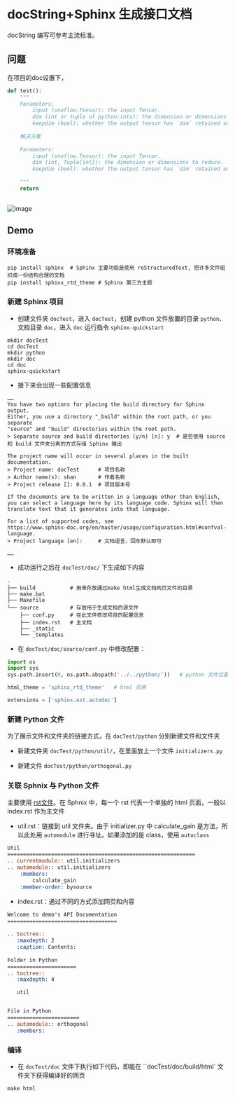 # docString+Sphinx 生成接口文档

docString 编写可参考主流标准。

## 问题

在项目的doc设置下，

```python
def test():
    """
    Parameters:
        input (oneflow.Tensor): the input Tensor.
        dim (int or tuple of python:ints): the dimension or dimensions to reduce. 
        keepdim (bool): whether the output tensor has `dim` retained or not.
        
    解决方案
    
	Parameters:
        input (oneflow.Tensor): the input Tensor.
        dim (int, Tuple[int]): the dimension or dimensions to reduce. 
        keepdim (bool): whether the output tensor has `dim` retained or not.
       
    """
    return 
    
```

![image](https://user-images.githubusercontent.com/62104945/163786074-508f8e1f-f6f4-4372-a106-a9d4d389b2af.png)



## Demo

### 环境准备

```shell
pip install sphinx  # Sphinx 主要功能是使用 reStructuredText, 把许多文件组织成一份结构合理的文档
pip install sphinx_rtd_theme # Sphinx 第三方主题
```



### 新建 Sphinx 项目

- 创建文件夹 `docTest`，进入 `docTest`，创建 python 文件放置的目录 `python`、文档目录 `doc`，进入 `doc` 运行指令 `sphinx-quickstart`

```shell
mkdir docTest
cd docTest
mkdir python
mkdir doc
cd doc
sphinx-quickstart
```

- 接下来会出现一些配置信息

```shell
……
You have two options for placing the build directory for Sphinx output.
Either, you use a directory "_build" within the root path, or you separate
"source" and "build" directories within the root path.
> Separate source and build directories (y/n) [n]: y  # 是否使用 source 和 build 文件夹分离的方式存储 Sphinx 输出

The project name will occur in several places in the built documentation.
> Project name: docTest      # 项目名称
> Author name(s): shan       # 作者名称
> Project release []: 0.0.1  # 项目版本号

If the documents are to be written in a language other than English,
you can select a language here by its language code. Sphinx will then
translate text that it generates into that language.

For a list of supported codes, see
https://www.sphinx-doc.org/en/master/usage/configuration.html#confval-language.
> Project language [en]:     # 文档语言，回车默认即可

……
```

- 成功运行之后在 `docTest/doc/` 下生成如下内容

```shell
.
├── build           # 用来存放通过make html生成文档网页文件的目录
├── make.bat
├── Makefile
└── source          # 存放用于生成文档的源文件
    ├── conf.py     # 在此文件修改项目的配置信息
    ├── index.rst   # 主文档
    ├── _static
    └── _templates
```

- 在 `docTest/doc/source/conf.py` 中修改配置：

```python
import os
import sys
sys.path.insert(0, os.path.abspath('../../python/'))   # python 文件位置，确保python源代码所在的包在系统路径中可以找到

html_theme = 'sphinx_rtd_theme'   # html 风格

extensions = ['sphinx.ext.autodoc']  
```



### 新建 Python 文件

为了展示文件和文件夹的链接方式，在 `docTest/python` 分别新建文件和文件夹

- 新建文件夹 `docTest/python/util/`，在里面放上一个文件 `initializers.py`

- 新建文件 `docTest/python/orthogonal.py`



### 关联 Sphnix 与 Python 文件

主要使用 [rst文件](https://www.sphinx-doc.org/en/master/usage/restructuredtext/basics.html)。在 Sphnix 中，每一个 rst 代表一个单独的 html 页面，一般以 index.rst 作为主文件

- util.rst：链接到 util 文件夹。由于 initializer.py 中 calculate_gain 是方法，所以此处用 `automodule` 进行寻址。如果添加的是 class，使用 `autoclass`

```rst
Util
============================================================
.. currentmodule:: util.initializers
.. automodule:: util.initializers
    :members: 
        calculate_gain
    :member-order: bysource
```

- index.rst：通过不同的方式添加网页和内容

```rst
Welcome to demo's API Documentation
===================================
 
.. toctree::
   :maxdepth: 2
   :caption: Contents:
 
Folder in Python
======================
.. toctree::
   :maxdepth: 4

   util


File in Python
=======================
.. automodule:: orthogonal
   :members:

```



### 编译

- 在 `docTest/doc` 文件下执行如下代码，即能在 ``docTest/doc/build/html` 文件夹下获得编译好的网页

```shell
make html
```

